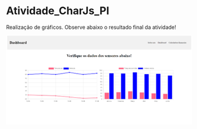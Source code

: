 # Atividade_CharJs_PI
Realização de gráficos.
Observe abaixo o resultado final da atividade!

<p> <img src = "print.png" </p>

